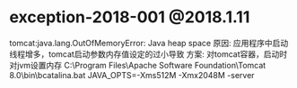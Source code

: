 # exception-2018-001 @2018.1.11
tomcat:java.lang.OutOfMemoryError: Java heap space
		原因:
		应用程序中启动线程增多，tomcat启动参数内存值设定的过小导致
		方案:
		对tomcat容器，启动时对jvm设置内存
		C:\Program Files\Apache Software Foundation\Tomcat 8.0\bin\bcatalina.bat
		JAVA_OPTS=-Xms512M -Xmx2048M -server
